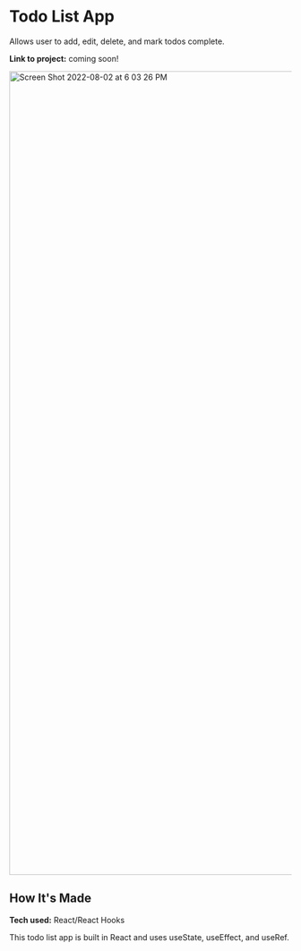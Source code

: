 # Todo List App

Allows user to add, edit, delete, and mark todos complete. 

**Link to project:** coming soon!

<img width="1436" alt="Screen Shot 2022-08-02 at 6 03 26 PM" src="https://user-images.githubusercontent.com/24927444/182481335-6e0b34aa-82f4-49fe-b9a5-5e1bda5623ac.png">


## How It's Made

**Tech used:** React/React Hooks

This todo list app is built in React and uses useState, useEffect, and useRef. 

